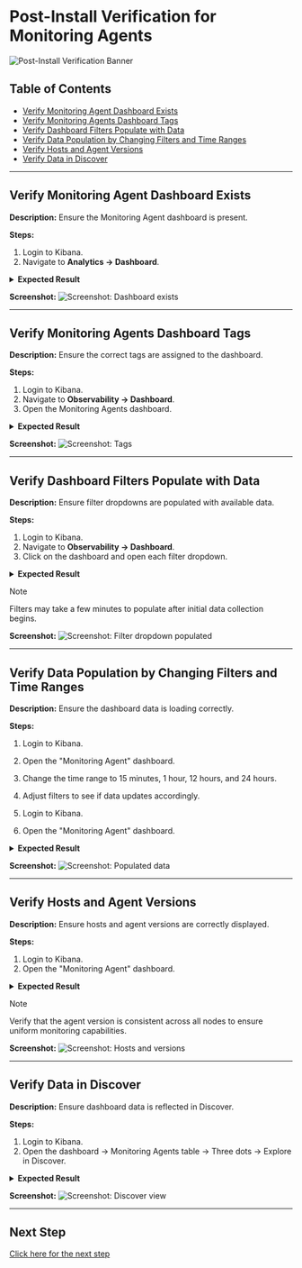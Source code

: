 # Post-Install Verification for Monitoring Agents
![Post-Install Verification Banner](../../../resources/post-install-verification-images/Post-installation-verification.svg)

## Table of Contents

* [Verify Monitoring Agent Dashboard Exists](#verify-monitoring-agent-dashboard-exists)
* [Verify Monitoring Agents Dashboard Tags](#verify-monitoring-agents-dashboard-tags)
* [Verify Dashboard Filters Populate with Data](#verify-dashboard-filters-populate-with-data)
* [Verify Data Population by Changing Filters and Time Ranges](#verify-data-population-by-changing-filters-and-time-ranges)
* [Verify Hosts and Agent Versions](#verify-hosts-and-agent-versions)
* [Verify Data in Discover](#verify-data-in-discover)

---

## Verify Monitoring Agent Dashboard Exists

**Description:**
Ensure the Monitoring Agent dashboard is present.

**Steps:**
1. Login to Kibana.
2. Navigate to **Analytics → Dashboard**.

<details>
<summary><strong>Expected Result</strong></summary>

* "Monitoring Agent" is listed.
</details>

**Screenshot:**
![Screenshot: Dashboard exists](../../../resources/post-install-verification-images/monitoring-agents/dashboard-exists.png)

---

## Verify Monitoring Agents Dashboard Tags

**Description:**
Ensure the correct tags are assigned to the dashboard.

**Steps:**
1. Login to Kibana.
2. Navigate to **Observability → Dashboard**.
3. Open the Monitoring Agents dashboard.

<details>
<summary><strong>Expected Result</strong></summary>

* Tags:
  * `Relativity Environment Watch`
  * `FeatureDomain: Monitoring`
</details>

**Screenshot:**
![Screenshot: Tags](../../../resources/post-install-verification-images/monitoring-agents/dashboard-tags.png)

---

## Verify Dashboard Filters Populate with Data

**Description:**
Ensure filter dropdowns are populated with available data.

**Steps:**
1. Login to Kibana.
2. Navigate to **Observability → Dashboard**.
3. Click on the dashboard and open each filter dropdown.

<details>
<summary><strong>Expected Result</strong></summary>

* Filter dropdowns show available values.
</details>

> [!NOTE]
> Filters may take a few minutes to populate after initial data collection begins.

**Screenshot:**
![Screenshot: Filter dropdown populated](../../../resources/post-install-verification-images/monitoring-agents/filter-dropdown-populated.png)

---

## Verify Data Population by Changing Filters and Time Ranges

**Description:**
Ensure the dashboard data is loading correctly.

**Steps:**
1. Login to Kibana.
2. Open the "Monitoring Agent" dashboard.
3. Change the time range to 15 minutes, 1 hour, 12 hours, and 24 hours.
4. Adjust filters to see if data updates accordingly.

1. Login to Kibana.
2. Open the "Monitoring Agent" dashboard.

<details>
<summary><strong>Expected Result</strong></summary>

* All panels are populated with data.
</details>

**Screenshot:**
![Screenshot: Populated data](../../../resources/post-install-verification-images/monitoring-agents/data-populated.png)

---

## Verify Hosts and Agent Versions

**Description:**
Ensure hosts and agent versions are correctly displayed.

**Steps:**
1. Login to Kibana.
2. Open the "Monitoring Agent" dashboard.

<details>
<summary><strong>Expected Result</strong></summary>

* Host column lists multiple hosts.
* Agent Version is the same for all hosts.
* Last Modified Date column shows timestamp to verify installation time.
</details>

> [!NOTE]
> Verify that the agent version is consistent across all nodes to ensure uniform monitoring capabilities.

**Screenshot:**
![Screenshot: Hosts and versions](../../../resources/post-install-verification-images/monitoring-agents/hosts-agent-versions.png)

---

## Verify Data in Discover

**Description:**
Ensure dashboard data is reflected in Discover.

**Steps:**
1. Login to Kibana.
2. Open the dashboard → Monitoring Agents table → Three dots → Explore in Discover.

<details>
<summary><strong>Expected Result</strong></summary>

* Data is visible in Discover.
</details>

**Screenshot:**
![Screenshot: Discover view](../../../resources/post-install-verification-images/monitoring-agents/discover-view.png)

---

## Next Step

[Click here for the next step](alerts.md)